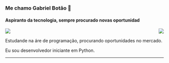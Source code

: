 ### Me chamo Gabriel Botão 👋

#### Aspiranto da tecnologia, sempre procurado novas oportunidad

<div>
  <a href="https://github.com/lordefps">
  <img align='right' src="https://github-readme-stats.vercel.app/api?username=lordefps&show_icons=true&title_color=783c00&text_color=af552e&icon_color=783c00&bg_color=f8efd4&cache_seconds=2300">
  
  </a>
</div>

<div>
  <a href="https://github.com/lordefps">
  <img src="https://img.shields.io/static/v1?label=Overview&message=SEUNOME&color=f8efd4&style=for-the-badge&logo=GitHub">
  </a>
</div>

<p>
  
  Estudande na áre de programação, procurando oportunidades no mercado.<br/>

  Eu sou desenvolvedor iniciante em Python.
  
  
</p>
<hr>
